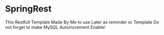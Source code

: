# SpringRest
This Restfull Template Made By Me to use Later as reminder or Template 
Do not forget to make MySQL Autoincrement Enable!

